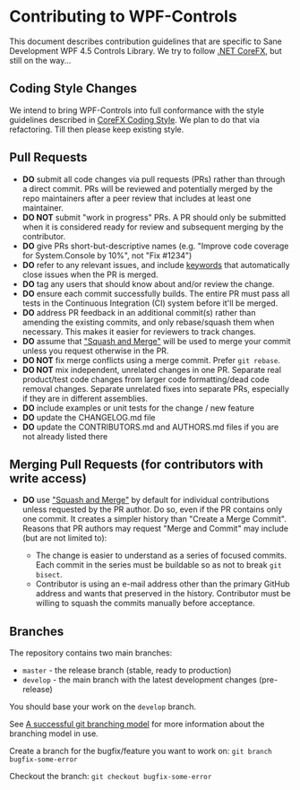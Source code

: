 Contributing to WPF-Controls
============================

This document describes contribution guidelines that are specific to Sane Development WPF 4.5 Controls Library. We try to follow [.NET CoreFX](https://github.com/dotnet/corefx/blob/master/Documentation/project-docs/contributing.md), but still on the way...

Coding Style Changes
--------------------

We intend to bring WPF-Controls into full conformance with the style guidelines described in [CoreFX Coding Style](https://github.com/dotnet/corefx/blob/master/Documentation/coding-guidelines/coding-style.md). We plan to do that via refactoring. Till then please keep existing style.

Pull Requests
-------------

* **DO** submit all code changes via pull requests (PRs) rather than through a direct commit. PRs will be reviewed and potentially merged by the repo maintainers after a peer review that includes at least one maintainer.
* **DO NOT** submit "work in progress" PRs.  A PR should only be submitted when it is considered ready for review and subsequent merging by the contributor.
* **DO** give PRs short-but-descriptive names (e.g. "Improve code coverage for System.Console by 10%", not "Fix #1234")
* **DO** refer to any relevant issues, and include [keywords](https://help.github.com/articles/closing-issues-via-commit-messages/) that automatically close issues when the PR is merged.
* **DO** tag any users that should know about and/or review the change.
* **DO** ensure each commit successfully builds.  The entire PR must pass all tests in the Continuous Integration (CI) system before it'll be merged.
* **DO** address PR feedback in an additional commit(s) rather than amending the existing commits, and only rebase/squash them when necessary.  This makes it easier for reviewers to track changes.
* **DO** assume that ["Squash and Merge"](https://github.com/blog/2141-squash-your-commits) will be used to merge your commit unless you request otherwise in the PR.
* **DO NOT** fix merge conflicts using a merge commit. Prefer `git rebase`.
* **DO NOT** mix independent, unrelated changes in one PR. Separate real product/test code changes from larger code formatting/dead code removal changes. Separate unrelated fixes into separate PRs, especially if they are in different assemblies.
* **DO** include examples or unit tests for the change / new feature
* **DO** update the CHANGELOG.md file
* **DO** update the CONTRIBUTORS.md and AUTHORS.md files if you are not already listed there

Merging Pull Requests (for contributors with write access)
----------------------------------------------------------

* **DO** use ["Squash and Merge"](https://github.com/blog/2141-squash-your-commits) by default for individual contributions unless requested by the PR author.
  Do so, even if the PR contains only one commit. It creates a simpler history than "Create a Merge Commit".
  Reasons that PR authors may request "Merge and Commit" may include (but are not limited to):

  - The change is easier to understand as a series of focused commits. Each commit in the series must be buildable so as not to break `git bisect`.
  - Contributor is using an e-mail address other than the primary GitHub address and wants that preserved in the history. Contributor must be willing to squash
    the commits manually before acceptance.

Branches
--------

The repository contains two main branches:

- `master` - the release branch (stable, ready to production)  
- `develop` - the main branch with the latest development changes (pre-release)

You should base your work on the `develop` branch.

See [A successful git branching model](http://nvie.com/posts/a-successful-git-branching-model/) for more information about the branching model in use.

Create a branch for the bugfix/feature you want to work on: `git branch bugfix-some-error`

Checkout the branch: `git checkout bugfix-some-error`
